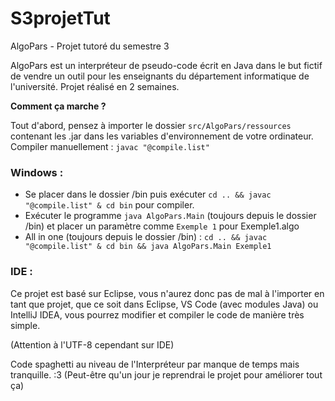 # S3projetTut
AlgoPars - Projet tutoré du semestre 3

AlgoPars est un interpréteur de pseudo-code écrit en Java dans le but fictif de vendre un outil pour les enseignants du département informatique de l'université.
Projet réalisé en 2 semaines.

**Comment ça marche ?**

Tout d'abord, pensez à importer le dossier `src/AlgoPars/ressources` contenant les .jar dans les variables d'environnement de votre ordinateur.
Compiler manuellement : `javac "@compile.list"`


### Windows :
- Se placer dans le dossier /bin puis exécuter `cd .. && javac "@compile.list" & cd bin` pour compiler.
- Exécuter le programme `java AlgoPars.Main` (toujours depuis le dossier /bin) et placer un paramètre comme `Exemple 1` pour Exemple1.algo
- All in one (toujours depuis le dossier /bin) : `cd .. && javac "@compile.list" & cd bin && java AlgoPars.Main Exemple1`

### IDE :
Ce projet est basé sur Eclipse, vous n'aurez donc pas de mal à l'importer en tant que projet, que ce soit dans Eclipse, VS Code (avec modules Java) ou IntelliJ IDEA, vous pourrez modifier et compiler le code de manière très simple.

(Attention à l'UTF-8 cependant sur IDE)

Code spaghetti au niveau de l'Interpréteur par manque de temps mais tranquille. :3
(Peut-être qu'un jour je reprendrai le projet pour améliorer tout ça)
